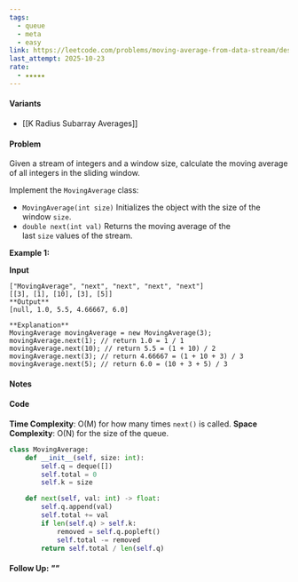 ```yaml
---
tags:
  - queue
  - meta
  - easy
link: https://leetcode.com/problems/moving-average-from-data-stream/description/?envType=company&envId=facebook&favoriteSlug=facebook-thirty-days
last_attempt: 2025-10-23
rate:
  - ★★★★★
---
```

#### Variants
- [[K Radius Subarray Averages]]

#### Problem
Given a stream of integers and a window size, calculate the moving average of all integers in the sliding window.

Implement the `MovingAverage` class:

- `MovingAverage(int size)` Initializes the object with the size of the window `size`.
- `double next(int val)` Returns the moving average of the last `size` values of the stream.

**Example 1:**

**Input**
```
["MovingAverage", "next", "next", "next", "next"]
[[3], [1], [10], [3], [5]]
**Output**
[null, 1.0, 5.5, 4.66667, 6.0]

**Explanation**
MovingAverage movingAverage = new MovingAverage(3);
movingAverage.next(1); // return 1.0 = 1 / 1
movingAverage.next(10); // return 5.5 = (1 + 10) / 2
movingAverage.next(3); // return 4.66667 = (1 + 10 + 3) / 3
movingAverage.next(5); // return 6.0 = (10 + 3 + 5) / 3
```

#### Notes


#### Code
**Time Complexity**: O(M) for how many times `next()`  is called.
**Space Complexity**: O(N) for the size of the queue.

```python
class MovingAverage:
    def __init__(self, size: int):
        self.q = deque([])
        self.total = 0
        self.k = size

    def next(self, val: int) -> float:
        self.q.append(val)
        self.total += val
        if len(self.q) > self.k:
            removed = self.q.popleft()
            self.total -= removed
        return self.total / len(self.q)
```


#### Follow Up: *""*

```python

```